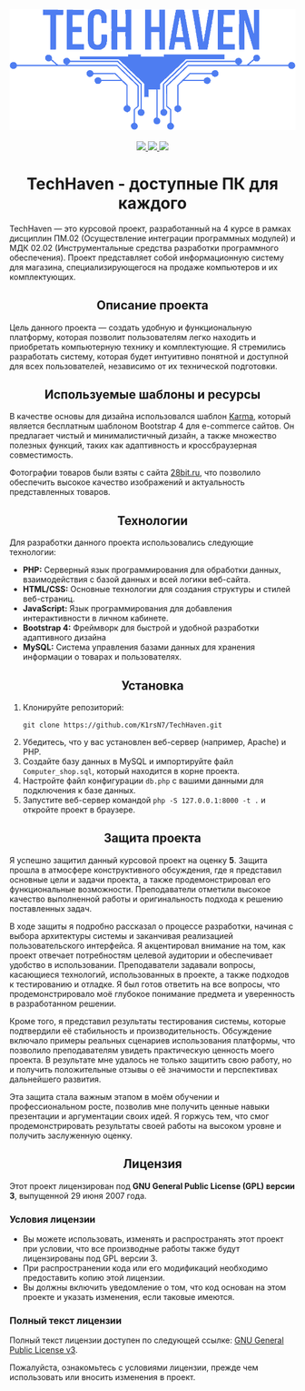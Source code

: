 
<div align="center">
	<img src="https://github.com/K1rsN7/TechHaven/blob/master/img/logo.webp">
	<br><br>
  <a href="https://github.com/K1rsN7/TechHaven/issues">
		<img src="https://img.shields.io/github/issues/K1rsN7/TechHaven?color=4A73DF&labelColor=1C2325&style=for-the-badge">
	</a>
	<a href="https://github.com/K1rsN7/TechHaven/stargazers">
		<img src="https://img.shields.io/github/stars/K1rsN7/TechHaven?color=4A73DF&labelColor=1C2325&style=for-the-badge">
	</a>
	<a href="./LICENSE">
		<img src="https://img.shields.io/github/license/K1rsN7/TechHaven?color=4A73DF&labelColor=1C2325&style=for-the-badge">
	</a>
</div>
<h1 align="center">TechHaven - доступные ПК для каждого</h1>
<p>TechHaven — это курсовой проект, разработанный на 4 курсе в рамках дисциплин ПМ.02 (Осуществление интеграции программных модулей) и МДК 02.02 (Инструментальные средства разработки программного обеспечения). Проект представляет собой информационную систему для магазина, специализирующегося на продаже компьютеров и их комплектующих.</p>
<h2 align="center">Описание проекта</h2>
<p>Цель данного проекта — создать удобную и функциональную платформу, которая позволит пользователям легко находить и приобретать компьютерную технику и комплектующие. Я стремились разработать систему, которая будет интуитивно понятной и доступной для всех пользователей, независимо от их технической подготовки.</p>
<h2 align="center">Используемые шаблоны и ресурсы</h2>
<p>В качестве основы для дизайна использовался шаблон <a href="https://themewagon.com/themes/free-reponsive-bootstrap-4-html5-ecommerce-website-template-karma/">Karma</a>, который является бесплатным шаблоном Bootstrap 4 для e-commerce сайтов. Он предлагает чистый и минималистичный дизайн, а также множество полезных функций, таких как адаптивность и кроссбраузерная совместимость.</p>
<p>Фотографии товаров были взяты с сайта <a href="https://28bit.ru/">28bit.ru</a>, что позволило обеспечить высокое качество изображений и актуальность представленных товаров.</p>
<h2 align="center">Технологии</h2>
<p>Для разработки данного проекта использовались следующие технологии:</p>
<ul>
 <li><b>PHP:</b> Серверный язык программирования для обработки данных, взаимодействия с базой данных и всей логики веб-сайта.</li>
 <li><b>HTML/CSS:</b> Основные технологии для создания структуры и стилей веб-страниц.</li>
 <li><b>JavaScript:</b> Язык программирования для добавления интерактивности в личном кабинете.</li>
 <li><b>Bootstrap 4:</b> Фреймворк для быстрой и удобной разработки адаптивного дизайна</li>
 <li><b>MySQL:</b> Система управления базами данных для хранения информации о товарах и пользователях.</li>
</ul>
<h2 align="center">Установка</h2>
<ol>
    <li>Клонируйте репозиторий:</li>
    <pre><code>git clone https://github.com/K1rsN7/TechHaven.git</code></pre>
    <li>Убедитесь, что у вас установлен веб-сервер (например, Apache) и PHP.</li>
    <li>Создайте базу данных в MySQL и импортируйте файл <code>Computer_shop.sql</code>, который находится в корне проекта.</li>
    <li>Настройте файл конфигурации <code>db.php</code> с вашими данными для подключения к базе данных.</li>
    <li>Запустите веб-сервер командой <code>php -S 127.0.0.1:8000 -t .</code> и откройте проект в браузере.</li>
</ol>
<h2 align="center">Защита проекта</h2> <p>Я успешно защитил данный курсовой проект на оценку <strong>5</strong>. Защита прошла в атмосфере конструктивного обсуждения, где я представил основные цели и задачи проекта, а также продемонстрировал его функциональные возможности. Преподаватели отметили высокое качество выполненной работы и оригинальность подхода к решению поставленных задач.</p> <p>В ходе защиты я подробно рассказал о процессе разработки, начиная с выбора архитектуры системы и заканчивая реализацией пользовательского интерфейса. Я акцентировал внимание на том, как проект отвечает потребностям целевой аудитории и обеспечивает удобство в использовании. Преподаватели задавали вопросы, касающиеся технологий, использованных в проекте, а также подходов к тестированию и отладке. Я был готов ответить на все вопросы, что продемонстрировало моё глубокое понимание предмета и уверенность в разработанном решении.</p> <p>Кроме того, я представил результаты тестирования системы, которые подтвердили её стабильность и производительность. Обсуждение включало примеры реальных сценариев использования платформы, что позволило преподавателям увидеть практическую ценность моего проекта. В результате мне удалось не только защитить свою работу, но и получить положительные отзывы о её значимости и перспективах дальнейшего развития.</p> <p>Эта защита стала важным этапом в моём обучении и профессиональном росте, позволив мне получить ценные навыки презентации и аргументации своих идей. Я горжусь тем, что смог продемонстрировать результаты своей работы на высоком уровне и получить заслуженную оценку.</p>
<h2 align="center">Лицензия</h2>
<p>Этот проект лицензирован под <strong>GNU General Public License (GPL) версии 3</strong>, выпущенной 29 июня 2007 года.</p>
<h3>Условия лицензии</h3>
<ul>
    <li>Вы можете использовать, изменять и распространять этот проект при условии, что все производные работы также будут лицензированы под GPL версии 3.</li>
    <li>При распространении кода или его модификаций необходимо предоставить копию этой лицензии.</li>
    <li>Вы должны включить уведомление о том, что код основан на этом проекте и указать изменения, если таковые имеются.</li>
</ul>
<h3>Полный текст лицензии</h3>
<p>Полный текст лицензии доступен по следующей ссылке: <a href="./LICENSE" target="_blank">GNU General Public License v3</a>.</p>
<p>Пожалуйста, ознакомьтесь с условиями лицензии, прежде чем использовать или вносить изменения в проект.</p>
